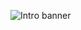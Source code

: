 ![Intro banner](https://cdn.shopify.com/s/files/1/0750/0657/4889/files/Untitled_design.jpg?v=1701438486)
